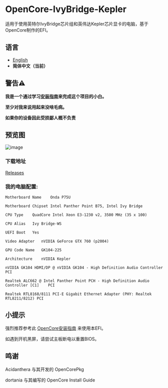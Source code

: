 # OpenCore-IvyBridge-Kepler
适用于使用英特尔IvyBridge芯片组和英伟达Kepler芯片显卡的电脑，基于OpenCore制作的EFI。

## 语言

- [English](https://github.com/hunanhjx/OpenCore-IvyBridge-Kepler/blob/master/README_zh-Hans.md)
- **简体中文（当前）**

## **警告⚠️**

**我是一个通过学习[安装指南](https://dortania.github.io/OpenCore-Install-Guide/)来完成这个项目的小白。**

**至少对我来说用起来没啥毛病。**

**如果你的设备因此受损鄙人概不负责**

## 预览图

![image](https://github.com/hunanhjx/OpenCore-IvyBridge-Kepler/raw/master/PreviewImages/1.png)

### 下载地址

[Releases](https://github.com/hunanhjx/OpenCore-IvyBridge-Kepler/releases/latest)

### 我的电脑配置:

    Motherboard Name	Onda P75U
    
    Motherboard Chipset	Intel Panther Point B75, Intel Ivy Bridge
    
    CPU Type	QuadCore Intel Xeon E3-1230 v2, 3500 MHz (35 x 100)
    
    CPU Alias	Ivy Bridge-WS
    
    UEFI Boot	Yes
    
    Video Adapter	nVIDIA GeForce GTX 760 (p2004)
    
    GPU Code Name	GK104-225
    
    Architecture	nVIDIA Kepler
    
    nVIDIA GK104 HDMI/DP @ nVIDIA GK104 - High Definition Audio Controller	PCI
    
    Realtek ALC662 @ Intel Panther Point PCH - High Definition Audio Controller [C1]	PCI
    
    Realtek RTL8168/8111 PCI-E Gigabit Ethernet Adapter (PHY: Realtek RTL8211/8212)	PCI
    

## 小提示

强烈推荐参考此 [OpenCore安装指南](https://dortania.github.io/OpenCore-Install-Guide/) 来使用本EFI。

如遇到开机黑屏，请尝试主板断电以重置BIOS。

## 鸣谢

Acidanthera 与其开发的 OpenCorePkg

dortania 与其编写的 OpenCore Install Guide

